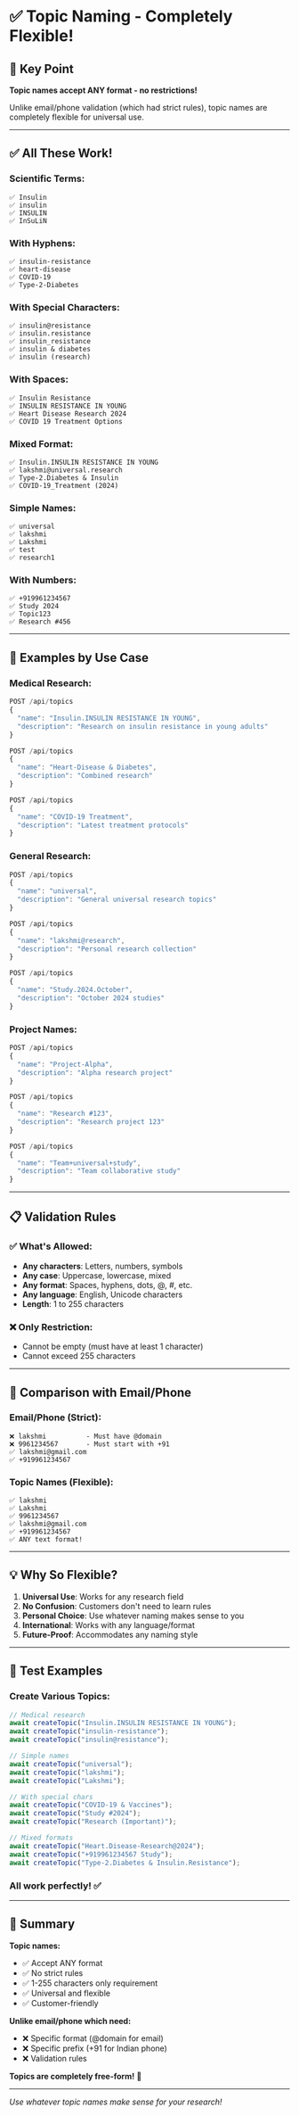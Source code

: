 # ✅ Topic Naming - Completely Flexible!

## 🎯 Key Point

**Topic names accept ANY format - no restrictions!**

Unlike email/phone validation (which had strict rules), topic names are completely flexible for universal use.

---

## ✅ All These Work!

### Scientific Terms:
```
✅ Insulin
✅ insulin
✅ INSULIN
✅ InSuLiN
```

### With Hyphens:
```
✅ insulin-resistance
✅ heart-disease
✅ COVID-19
✅ Type-2-Diabetes
```

### With Special Characters:
```
✅ insulin@resistance
✅ insulin.resistance
✅ insulin_resistance
✅ insulin & diabetes
✅ insulin (research)
```

### With Spaces:
```
✅ Insulin Resistance
✅ INSULIN RESISTANCE IN YOUNG
✅ Heart Disease Research 2024
✅ COVID 19 Treatment Options
```

### Mixed Format:
```
✅ Insulin.INSULIN RESISTANCE IN YOUNG
✅ lakshmi@universal.research
✅ Type-2.Diabetes & Insulin
✅ COVID-19_Treatment (2024)
```

### Simple Names:
```
✅ universal
✅ lakshmi
✅ Lakshmi
✅ test
✅ research1
```

### With Numbers:
```
✅ +919961234567
✅ Study 2024
✅ Topic123
✅ Research #456
```

---

## 🎨 Examples by Use Case

### Medical Research:
```javascript
POST /api/topics
{
  "name": "Insulin.INSULIN RESISTANCE IN YOUNG",
  "description": "Research on insulin resistance in young adults"
}

POST /api/topics
{
  "name": "Heart-Disease & Diabetes",
  "description": "Combined research"
}

POST /api/topics
{
  "name": "COVID-19 Treatment",
  "description": "Latest treatment protocols"
}
```

### General Research:
```javascript
POST /api/topics
{
  "name": "universal",
  "description": "General universal research topics"
}

POST /api/topics
{
  "name": "lakshmi@research",
  "description": "Personal research collection"
}

POST /api/topics
{
  "name": "Study.2024.October",
  "description": "October 2024 studies"
}
```

### Project Names:
```javascript
POST /api/topics
{
  "name": "Project-Alpha",
  "description": "Alpha research project"
}

POST /api/topics
{
  "name": "Research #123",
  "description": "Research project 123"
}

POST /api/topics
{
  "name": "Team+universal+study",
  "description": "Team collaborative study"
}
```

---

## 📋 Validation Rules

### ✅ What's Allowed:
- **Any characters**: Letters, numbers, symbols
- **Any case**: Uppercase, lowercase, mixed
- **Any format**: Spaces, hyphens, dots, @, #, etc.
- **Any language**: English, Unicode characters
- **Length**: 1 to 255 characters

### ❌ Only Restriction:
- Cannot be empty (must have at least 1 character)
- Cannot exceed 255 characters

---

## 🔄 Comparison with Email/Phone

### Email/Phone (Strict):
```
❌ lakshmi          - Must have @domain
❌ 9961234567       - Must start with +91
✅ lakshmi@gmail.com
✅ +919961234567
```

### Topic Names (Flexible):
```
✅ lakshmi
✅ Lakshmi
✅ 9961234567
✅ lakshmi@gmail.com
✅ +919961234567
✅ ANY text format!
```

---

## 💡 Why So Flexible?

1. **Universal Use**: Works for any research field
2. **No Confusion**: Customers don't need to learn rules
3. **Personal Choice**: Use whatever naming makes sense to you
4. **International**: Works with any language/format
5. **Future-Proof**: Accommodates any naming style

---

## 🧪 Test Examples

### Create Various Topics:
```javascript
// Medical research
await createTopic("Insulin.INSULIN RESISTANCE IN YOUNG");
await createTopic("insulin-resistance");
await createTopic("insulin@resistance");

// Simple names
await createTopic("universal");
await createTopic("lakshmi");
await createTopic("Lakshmi");

// With special chars
await createTopic("COVID-19 & Vaccines");
await createTopic("Study #2024");
await createTopic("Research (Important)");

// Mixed formats
await createTopic("Heart.Disease-Research@2024");
await createTopic("+919961234567 Study");
await createTopic("Type-2.Diabetes & Insulin.Resistance");
```

### All work perfectly! ✅

---

## 🎯 Summary

**Topic names:**
- ✅ Accept ANY format
- ✅ No strict rules
- ✅ 1-255 characters only requirement
- ✅ Universal and flexible
- ✅ Customer-friendly

**Unlike email/phone which need:**
- ❌ Specific format (@domain for email)
- ❌ Specific prefix (+91 for Indian phone)
- ❌ Validation rules

**Topics are completely free-form!** 🎉

---

_Use whatever topic names make sense for your research!_

